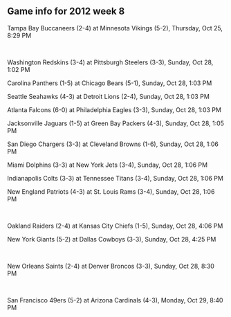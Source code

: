 ## Game info for 2012 week 8
Tampa Bay Buccaneers (2-4) at Minnesota Vikings (5-2), Thursday, Oct 25, 8:29 PM


<br/>

Washington Redskins (3-4) at Pittsburgh Steelers (3-3), Sunday, Oct 28, 1:02 PM

Carolina Panthers (1-5) at Chicago Bears (5-1), Sunday, Oct 28, 1:03 PM

Seattle Seahawks (4-3) at Detroit Lions (2-4), Sunday, Oct 28, 1:03 PM

Atlanta Falcons (6-0) at Philadelphia Eagles (3-3), Sunday, Oct 28, 1:03 PM

Jacksonville Jaguars (1-5) at Green Bay Packers (4-3), Sunday, Oct 28, 1:05 PM

San Diego Chargers (3-3) at Cleveland Browns (1-6), Sunday, Oct 28, 1:06 PM

Miami Dolphins (3-3) at New York Jets (3-4), Sunday, Oct 28, 1:06 PM

Indianapolis Colts (3-3) at Tennessee Titans (3-4), Sunday, Oct 28, 1:06 PM

New England Patriots (4-3) at St. Louis Rams (3-4), Sunday, Oct 28, 1:06 PM


<br/>

Oakland Raiders (2-4) at Kansas City Chiefs (1-5), Sunday, Oct 28, 4:06 PM

New York Giants (5-2) at Dallas Cowboys (3-3), Sunday, Oct 28, 4:25 PM


<br/>

New Orleans Saints (2-4) at Denver Broncos (3-3), Sunday, Oct 28, 8:30 PM


<br/>

San Francisco 49ers (5-2) at Arizona Cardinals (4-3), Monday, Oct 29, 8:40 PM

